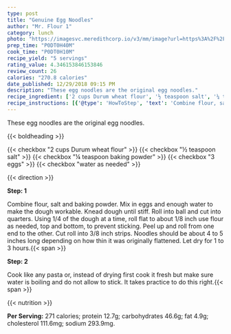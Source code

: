 ```yaml
---
type: post
title: "Genuine Egg Noodles"
author: "Mr. Flour 1"
category: lunch
photo: "https://imagesvc.meredithcorp.io/v3/mm/image?url=https%3A%2F%2Fimages.media-allrecipes.com%2Fuserphotos%2F966604.jpg"
prep_time: "P0DT0H40M"
cook_time: "P0DT0H10M"
recipe_yield: "5 servings"
rating_value: 4.346153846153846
review_count: 26
calories: "270.8 calories"
date_published: 12/29/2018 09:15 PM
description: "These egg noodles are the original egg noodles."
recipe_ingredient: ['2 cups Durum wheat flour', '½ teaspoon salt', '¼ teaspoon baking powder', '3 eggs', 'water as needed']
recipe_instructions: [{'@type': 'HowToStep', 'text': 'Combine flour, salt and baking powder.  Mix in eggs and enough water to make the dough workable.  Knead dough until stiff.  Roll into ball and cut into quarters.  Using 1/4 of the dough at a time, roll flat to about 1/8 inch use flour as needed, top and bottom, to prevent sticking.   Peel up and roll from one end to the other.   Cut roll into 3/8 inch strips.  Noodles should be about 4 to 5 inches long depending on how thin it was originally flattened.  Let dry for 1 to 3 hours.\n'}, {'@type': 'HowToStep', 'text': 'Cook like any pasta or,  instead of drying first cook it fresh but make sure water is boiling and do not allow to stick. It takes practice to do this right.\n'}]
---
```


These egg noodles are the original egg noodles. 

{{< boldheading >}}

{{< checkbox "2 cups Durum wheat flour" >}}
{{< checkbox "½ teaspoon salt" >}}
{{< checkbox "¼ teaspoon baking powder" >}}
{{< checkbox "3  eggs" >}}
{{< checkbox "water as needed" >}}


{{< direction >}}

**Step: 1**

Combine flour, salt and baking powder.  Mix in eggs and enough water to make the dough workable.  Knead dough until stiff.  Roll into ball and cut into quarters.  Using 1/4 of the dough at a time, roll flat to about 1/8 inch use flour as needed, top and bottom, to prevent sticking.   Peel up and roll from one end to the other.   Cut roll into 3/8 inch strips.  Noodles should be about 4 to 5 inches long depending on how thin it was originally flattened.  Let dry for 1 to 3 hours.{{< span >}}

**Step: 2**

Cook like any pasta or,  instead of drying first cook it fresh but make sure water is boiling and do not allow to stick. It takes practice to do this right.{{< span >}}

{{< nutrition >}}

**Per Serving:** 271 calories; protein 12.7g; carbohydrates 46.6g; fat 4.9g; cholesterol 111.6mg; sodium 293.9mg.